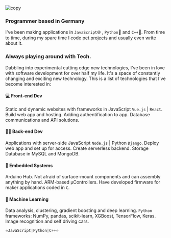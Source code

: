 ![copy](https://i.imgur.com/TLW3vPZ.jpg)
### Programmer based in Germany 
I've been making applications in `JavaScript`🌐 , `Python`🐍 and `C++`🦾. From time to time, during my spare time I code [pet projects](/projects) and usually even [write](/posts) about it. 

### Always playing around with Tech.
  Dabbling into experimental cutting edge new technologies, I've been in love with software development for over half my life. It's a space of constantly changing and exciting new technology. This is a list of technologies that I've become interested in: 

#### 💻 Front-end Dev

Static and dynamic websites with frameworks in JavaScript `Vue.js` | `React`. Build web app and hosting. Adding authentification to app. Database communications and API solutions.

#### 👨‍💻 Back-end Dev
Applications with server-side JavaScript `Node.js` | Python `Django`. Deploy web app and set up for access. Create serverless backend. Storage Database in MySQL and MongoDB.

#### 🤖 Embedded Systems
Arduino Hub. Not afraid of surface-mount components and can assembly anything by hand. ARM-based µControllers. Have developed firmware for maker applications coded in `C`.


#### 🧠 Machine Learning
Data analysis, clustering, gradient boosting and deep learning. `Python` frameworks: NumPy, pandas, scikit-learn, XGBoost, TensorFlow, Keras. Image recognition and self driving cars.



```javascript
⭐️JavaScript|Python|C++⭐️
```




